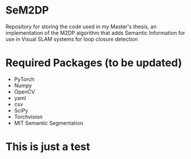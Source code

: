# SeM2DP
Repository for storing the code used in my Master's thesis, an implementation of the M2DP algorithm that adds Semantic Information for use in Visual SLAM systems for loop closure detection

# Required Packages (to be updated)

* PyTorch
* Numpy
* OpenCV
* yaml
* csv
* SciPy
* Torchvision
* MIT Semantic Segmentation

# This is just a test

